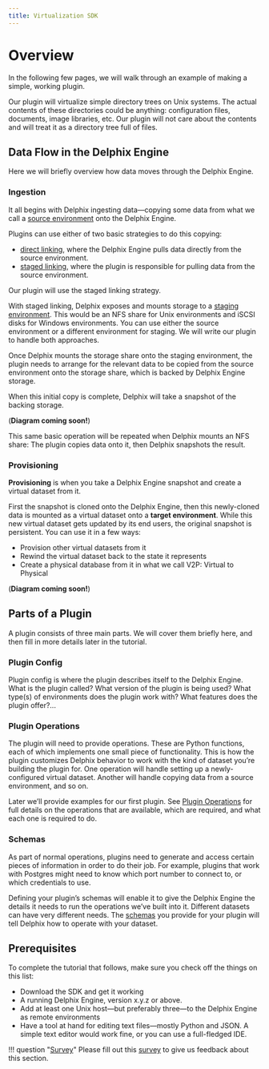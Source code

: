 ```yaml
---
title: Virtualization SDK
---
```



# Overview

In the following few pages, we will walk through an example of making a simple, working plugin.

Our plugin will virtualize simple directory trees on Unix systems. The actual contents of these directories could be anything: configuration files, documents, image libraries, etc. Our plugin will not care about the contents and will treat it as a directory tree full of files.

## Data Flow in the Delphix Engine
Here we will briefly overview how data moves through the Delphix Engine.

### Ingestion
It all begins with Delphix ingesting data—copying some data from what we call a [source environment](../References/Glossary/#source-environment)  onto the Delphix Engine.

Plugins can use either of two basic strategies to do this copying:

 - [direct linking](../References/Glossary/#direct-linking), where the Delphix Engine pulls data directly from the source environment.
 - [staged linking](../References/Glossary/#staged-linking), where the plugin is responsible for pulling data from the source environment.

Our plugin will use the staged linking strategy.

With staged linking, Delphix exposes and mounts storage to a [staging environment](../References/Glossary/#staging-environment).  This would be an NFS share for Unix environments and iSCSI disks for Windows environments. You can use either the source environment or a different environment for staging. We will write our plugin to handle both approaches.

Once Delphix mounts the storage share onto the staging environment, the plugin needs to arrange for the relevant data to be copied from the source environment onto the storage share, which is backed by Delphix Engine storage.

When this initial copy is complete, Delphix will take a snapshot of the backing storage.

(**Diagram coming soon!**)

This same basic operation will be repeated when Delphix mounts an NFS share: The plugin copies data onto it, then Delphix snapshots the result.

### Provisioning
**Provisioning** is when you take a Delphix Engine snapshot and create a virtual dataset from it.

First the snapshot is cloned onto the Delphix Engine, then this newly-cloned data is mounted as a virtual dataset onto a **target environment**. While this new virtual dataset gets updated by its end users, the original snapshot is persistent. You can use it in a few ways:

 - Provision other virtual datasets from it
 - Rewind the virtual dataset back to the state it represents
 - Create a physical database from it in what we call V2P: Virtual to Physical

(**Diagram coming soon!**)

## Parts of a Plugin
A plugin consists of three main parts. We will cover them briefly here, and then fill in more details later in the tutorial.

### Plugin Config
Plugin config is where the plugin describes itself to the Delphix Engine. What is the plugin called? What version of the plugin is being used? What type(s) of environments does the plugin work with? What features does the plugin offer?...

### Plugin Operations
The plugin will need to provide operations. These are Python functions, each of which implements one small piece of functionality. This is how the plugin customizes Delphix behavior to work with the kind of dataset you’re building the plugin for. One operation will handle setting up a newly-configured virtual dataset. Another will handle copying data from a source environment, and so on.

Later we’ll provide examples for our first plugin. See [Plugin Operations](../References/Plugin_Operations.md) for full details on the operations that are available, which are required, and what each one is required to do.

### Schemas
As part of normal operations, plugins need to generate and access certain pieces of information in order to do their job. For example, plugins that work with Postgres might need to know which port number to connect to, or which credentials to use.

Defining your plugin’s schemas will enable it to give the Delphix Engine the details it needs to run the operations we’ve built into it. Different datasets can have very different needs. The [schemas](../References/Schemas.md) you provide for your plugin will tell Delphix how to operate with your dataset.

## Prerequisites
To complete the tutorial that follows, make sure you check off the things on this list:

- Download the SDK and get it working
- A running Delphix Engine, version x.y.z or above.
- Add at least one Unix host—but preferably three—to the Delphix Engine as remote environments
- Have a tool at hand for editing text files—mostly Python and JSON. A simple text editor would work fine, or you can use a full-fledged IDE.

!!! question "[Survey](https://forms.gle/26APvZq7Lm6nEQ8q8)"
    Please fill out this [survey](https://forms.gle/26APvZq7Lm6nEQ8q8) to give us feedback about this section.
